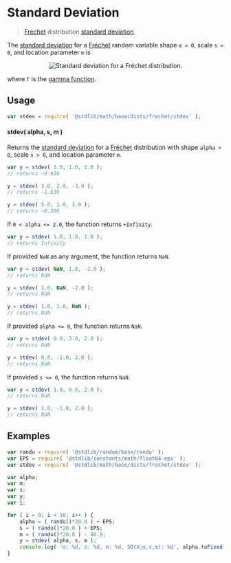 <!--

@license Apache-2.0

Copyright (c) 2018 The Stdlib Authors.

Licensed under the Apache License, Version 2.0 (the "License");
you may not use this file except in compliance with the License.
You may obtain a copy of the License at

   http://www.apache.org/licenses/LICENSE-2.0

Unless required by applicable law or agreed to in writing, software
distributed under the License is distributed on an "AS IS" BASIS,
WITHOUT WARRANTIES OR CONDITIONS OF ANY KIND, either express or implied.
See the License for the specific language governing permissions and
limitations under the License.

-->

# Standard Deviation

> [Fréchet][frechet-distribution] distribution [standard deviation][standard-deviation].

<!-- Section to include introductory text. Make sure to keep an empty line after the intro `section` element and another before the `/section` close. -->

<section class="intro">

The [standard deviation][standard-deviation] for a [Fréchet][frechet-distribution] random variable shape `α > 0`, scale `s > 0`, and location parameter `m` is

<!-- <equation class="equation" label="eq:frechet_stdev" align="center" raw="\sigma = \begin{cases} s \sqrt{ \Gamma \left(1-{\frac{2}{\alpha }}\right)-\left(\Gamma\left(1-{\frac {1}{\alpha }}\right)\right)^{2} } & {\text {for }}\alpha > 2\\\ \infty & \text{ otherwise } \end{cases}" alt="Standard deviation for a Fréchet distribution."> -->

<div class="equation" align="center" data-raw-text="\sigma = \begin{cases} s \sqrt{ \Gamma \left(1-{\frac{2}{\alpha }}\right)-\left(\Gamma\left(1-{\frac {1}{\alpha }}\right)\right)^{2} } &amp; {\text {for }}\alpha &gt; 2\\\ \infty &amp; \text{ otherwise } \end{cases}" data-equation="eq:frechet_stdev">
    <img src="https://cdn.rawgit.com/stdlib-js/stdlib/6c7e930588674097b03b3201c5d368532bba6c67/lib/node_modules/@stdlib/math/base/dists/frechet/stdev/docs/img/equation_frechet_stdev.svg" alt="Standard deviation for a Fréchet distribution.">
    <br>
</div>

<!-- </equation> -->

where `Γ` is the [gamma function][gamma-function].

</section>

<!-- /.intro -->

<!-- Package usage documentation. -->

<section class="usage">

## Usage

```javascript
var stdev = require( '@stdlib/math/base/dists/frechet/stdev' );
```

#### stdev( alpha, s, m )

Returns the [standard deviation][standard-deviation] for a [Fréchet][frechet-distribution] distribution with shape `alpha > 0`, scale `s > 0`, and location parameter `m`.

```javascript
var y = stdev( 3.0, 1.0, 1.0 );
// returns ~0.919

y = stdev( 3.0, 2.0, -3.0 );
// returns ~1.839

y = stdev( 5.0, 1.0, 2.0 );
// returns ~0.366
```

If `0 < alpha <= 2.0`, the function returns `+Infinity`.

```javascript
var y = stdev( 1.0, 1.0, 1.0 );
// returns Infinity
```

If provided `NaN` as any argument, the function returns `NaN`.

```javascript
var y = stdev( NaN, 1.0, -2.0 );
// returns NaN

y = stdev( 1.0, NaN, -2.0 );
// returns NaN

y = stdev( 1.0, 1.0, NaN );
// returns NaN
```

If provided `alpha <= 0`, the function returns `NaN`.

```javascript
var y = stdev( 0.0, 3.0, 2.0 );
// returns NaN

y = stdev( 0.0, -1.0, 2.0 );
// returns NaN
```

If provided `s <= 0`, the function returns `NaN`.

```javascript
var y = stdev( 1.0, 0.0, 2.0 );
// returns NaN

y = stdev( 1.0, -1.0, 2.0 );
// returns NaN
```

</section>

<!-- /.usage -->

<!-- Package usage notes. Make sure to keep an empty line after the `section` element and another before the `/section` close. -->

<section class="notes">

</section>

<!-- /.notes -->

<!-- Package usage examples. -->

<section class="examples">

## Examples

<!-- eslint no-undef: "error" -->

```javascript
var randu = require( '@stdlib/random/base/randu' );
var EPS = require( '@stdlib/constants/math/float64-eps' );
var stdev = require( '@stdlib/math/base/dists/frechet/stdev' );

var alpha;
var m;
var s;
var y;
var i;

for ( i = 0; i < 10; i++ ) {
    alpha = ( randu()*20.0 ) + EPS;
    s = ( randu()*20.0 ) + EPS;
    m = ( randu()*20.0 ) - 40.0;
    y = stdev( alpha, s, m );
    console.log( 'α: %d, s: %d, m: %d, SD(X;α,s,m): %d', alpha.toFixed( 4 ), s.toFixed( 4 ), m.toFixed( 4 ), y.toFixed( 4 ) );
}
```

</section>

<!-- /.examples -->

<!-- Section to include cited references. If references are included, add a horizontal rule *before* the section. Make sure to keep an empty line after the `section` element and another before the `/section` close. -->

<section class="references">

</section>

<!-- /.references -->

<!-- Section for all links. Make sure to keep an empty line after the `section` element and another before the `/section` close. -->

<section class="links">

[frechet-distribution]: https://en.wikipedia.org/wiki/Fr%C3%A9chet_distribution

[gamma-function]: https://en.wikipedia.org/wiki/Gamma_function

[standard-deviation]: https://en.wikipedia.org/wiki/Standard_deviation

</section>

<!-- /.links -->
